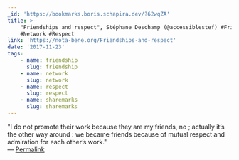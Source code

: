 ```yaml
---
_id: 'https://bookmarks.boris.schapira.dev/?62wqZA'
title: >-
    "Friendships and respect", Stéphane Deschamp (@accessiblestef) #Friendship
    #Network #Respect
link: 'https://nota-bene.org/Friendships-and-respect'
date: '2017-11-23'
tags:
    - name: friendship
      slug: friendship
    - name: network
      slug: network
    - name: respect
      slug: respect
    - name: sharemarks
      slug: sharemarks
---
```


&quot;I do not promote their work because they are my friends, no ; actually
it’s the other way around : we became friends because of mutual respect and
admiration for each other’s work.&quot; <br>&#8212;
<a href="https://bookmarks.boris.schapira.dev/?62wqZA" title="Permalink">Permalink</a>
